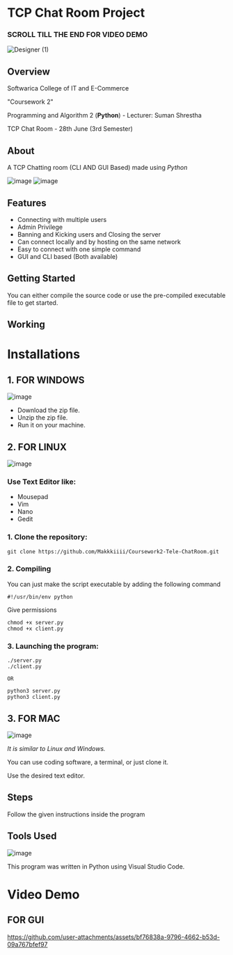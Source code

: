 # TCP Chat Room Project

 ### SCROLL TILL THE END FOR VIDEO DEMO


![Designer (1)](https://github.com/user-attachments/assets/6ea6aff5-354a-42f7-8e11-877f7d0a28e4)



## Overview

Softwarica College of IT and E-Commerce

"Coursework 2"

Programming and Algorithm 2 (**Python**) - Lecturer: Suman Shrestha

TCP Chat Room - 28th June (3rd Semester)

## About

A TCP Chatting room (CLI AND GUI Based) made using _Python_

![image](https://github.com/Makkkiiii/Honeypot/assets/148240694/8736df73-94cb-4973-9f56-68ed62e746e9)                                                       ![image](https://github.com/user-attachments/assets/8a547240-c083-452c-8985-2970009c662e)





## Features

- Connecting with multiple users
- Admin Privilege
- Banning and Kicking users and Closing the server
- Can connect locally and by hosting on the same network
- Easy to connect with one simple command
- GUI and CLI based (Both available)


## Getting Started
You can either compile the source code or use the pre-compiled executable file to get started.

## Working

# Installations

## 1. FOR WINDOWS


![image](https://github.com/Makkkiiii/Password-Generator/assets/148240694/8d509ad9-1d1a-467b-89d0-7d479f42d2d4)

* Download the zip file.
* Unzip the zip file.
* Run it on your machine.

## 2. FOR LINUX 


![image](https://github.com/Makkkiiii/Password-Generator/assets/148240694/87344c86-3469-437f-a53f-cae2531541f8)

### Use **Text Editor** like:
- Mousepad
- Vim
- Nano
- Gedit

### 1. Clone the repository:
   ```
   git clone https://github.com/Makkkiiii/Coursework2-Tele-ChatRoom.git
   ```
### 2. Compiling

You can just make the script executable by adding the following command 
```
#!/usr/bin/env python
```
Give permissions
```
chmod +x server.py
chmod +x client.py
```

### 3. Launching the program:

```
./server.py
./client.py

OR

python3 server.py
python3 client.py
```

## 3. FOR MAC


![image](https://github.com/Makkkiiii/Password-Generator/assets/148240694/1c970412-db98-4f30-a1bf-b87ae00f8ce3)


_It is similar to Linux and Windows._

You can use coding software, a terminal, or just clone it.

Use the desired text editor.



## Steps

Follow the given instructions inside the program

## Tools Used


![image](https://github.com/Makkkiiii/Password-Generator/assets/148240694/cb19d6e4-0c03-4c73-839a-b5f126ceaa7c)                                          


This program was written in Python using Visual Studio Code.

# Video Demo







## FOR GUI 
https://github.com/user-attachments/assets/bf76838a-9796-4662-b53d-09a767bfef97


